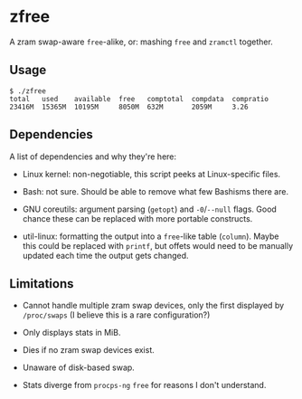 # zfree

A zram swap-aware `free`-alike, or: mashing `free` and `zramctl` together.

## Usage

```console
$ ./zfree
total   used    available  free   comptotal  compdata  compratio
23416M  15365M  10195M     8050M  632M       2059M     3.26
```

## Dependencies

A list of dependencies and why they're here:

* Linux kernel: non-negotiable, this script peeks at Linux-specific files.

* Bash: not sure. Should be able to remove what few Bashisms there are.

* GNU coreutils: argument parsing (`getopt`) and `-0`/`--null` flags.
  Good chance these can be replaced with more portable constructs.

* util-linux: formatting the output into a `free`-like table (`column`).
  Maybe this could be replaced with `printf`, but offets would need
  to be manually updated each time the output gets changed.

## Limitations

* Cannot handle multiple zram swap devices, only the first displayed
  by `/proc/swaps` (I believe this is a rare configuration?)

* Only displays stats in MiB.

* Dies if no zram swap devices exist.

* Unaware of disk-based swap.

* Stats diverge from `procps-ng` `free` for reasons I don't understand.
